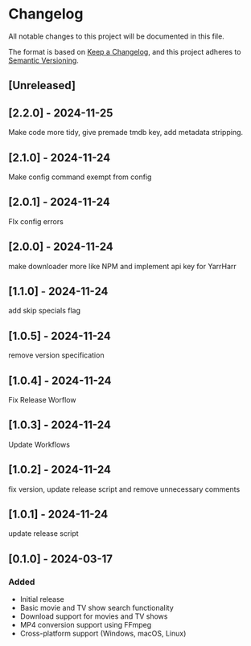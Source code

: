 # Changelog

All notable changes to this project will be documented in this file.

The format is based on [Keep a Changelog](https://keepachangelog.com/en/1.0.0/),
and this project adheres to [Semantic Versioning](https://semver.org/spec/v2.0.0.html).

## [Unreleased]

## [2.2.0] - 2024-11-25
Make code more tidy, give premade tmdb key, add metadata stripping.

## [2.1.0] - 2024-11-24
Make config command exempt from config

## [2.0.1] - 2024-11-24
FIx config errors

## [2.0.0] - 2024-11-24
make downloader more like NPM and implement api key for YarrHarr

## [1.1.0] - 2024-11-24
add skip specials flag

## [1.0.5] - 2024-11-24
remove version specification

## [1.0.4] - 2024-11-24
Fix Release Worflow

## [1.0.3] - 2024-11-24
Update Workflows

## [1.0.2] - 2024-11-24
fix version, update release script and remove unnecessary comments

## [1.0.1] - 2024-11-24
update release script

## [0.1.0] - 2024-03-17
### Added
- Initial release
- Basic movie and TV show search functionality
- Download support for movies and TV shows
- MP4 conversion support using FFmpeg
- Cross-platform support (Windows, macOS, Linux) 